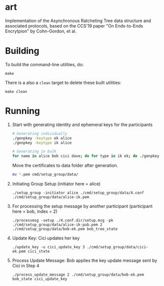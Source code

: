 # art

Implementation of the Asynchronous Ratcheting Tree data structure and
associated protocols, based on the CCS'19 paper "On Ends-to-Ends Encrytpion" by
Cohn-Gordon, et al.

# Building

To build the command-line utilities, do:

```
make
```

There is a also a `clean` target to delete these built utilities:

```
make clean
```

# Running

1. Start with generating identity and ephemeral keys for the participants

   ```bash
   # Generating individually
   ./genpkey -keytype ek alice
   ./genpkey -keytype ik alice

   # Generating in bulk
   for name in alice bob cici dave; do for type in ik ek; do ./genpkey -keytype $type $name; done; done
   ```

   Move the certificates to data folder after generation.

   ```bash
   mv *.pem cmd/setup_group/data/
   ```

2. Initiating Group Setup (initiator here = alice)
   ```
   ./setup_group -initiator alice ./cmd/setup_group/data/4.conf ./cmd/setup_group/data/alice-ik.pem
   ```
3. For processing the setup message by another participant (participant here = bob, index = 2)
   ```
   ./processmsg -setup ./4.conf.dir/setup.msg -pk ./cmd/setup_group/data/alice-ik-pub.pem 2 ./cmd/setup_group/data/bob-ek.pem bob_tree_state
   ```
4. Update Key: Cici updates her key

   ```
   ./update_key -u cici_update_key 3 ./cmd/setup_group/data/cici-ek.pem cici_state
   ```

5. Process Update Message: Bob applies the key update message sent by Cici in Step 4

   ```
   ./process_update_message 2 ./cmd/setup_group/data/bob-ek.pem bob_state cici_update_key
   ```

